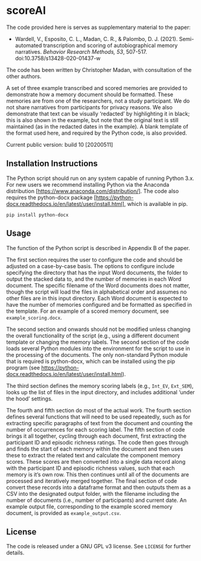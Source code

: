 # scoreAI

The code provided here is serves as supplementary material to the paper:

* Wardell, V., Esposito, C. L., Madan, C. R., & Palombo, D. J. (2021). Semi-automated transcription and scoring of autobiographical memory narratives. *Behavior Research Methods, 53*, 507-517. doi:10.3758/s13428-020-01437-w

The code has been written by Christopher Madan, with consultation of the other authors.

A set of three example transcribed and scored memories are provided to demonstrate how a memory document should be formatted. These memories are from one of the researchers, not a study participant. We do not share narratives from participants for privacy reasons. We also demonstrate that text can be visually ‘redacted’ by highlighting it in black; this is also shown in the example, but note that the original text is still maintained (as in the redacted dates in the example). A blank template of the format used here, and required by the Python code, is also provided.

Current public version: build 10 [20200511]

## Installation Instructions

The Python script should run on any system capable of running Python 3.x. For new users we recommend installing Python via the Anaconda distribution [https://www.anaconda.com/distribution/]. The code also requires the python-docx package [https://python-docx.readthedocs.io/en/latest/user/install.html], which is available in pip.

`pip install python-docx`

## Usage

The function of the Python script is described in Appendix B of the paper.

The first section requires the user to configure the code and should be adjusted on a case-by-case basis. The options to configure include specifying the directory that has the input Word documents, the folder to output the stacked data to, and the number of memories in each Word document. The specific filename of the Word documents does not matter, though the script will load the files in alphabetical order and assumes no other files are in this input directory. Each Word document is expected to have the number of memories configured and be formatted as specified in the template. For an example of a scored memory document, see `example_scoring.docx`.

The second section and onwards should not be modified unless changing the overall functionality of the script (e.g., using a different document template or changing the memory labels. The second section of the code loads several Python modules into the environment for the script to use in the processing of the documents. The only non-standard Python module that is required is python-docx, which can be installed using the pip program (see https://python-docx.readthedocs.io/en/latest/user/install.html). 

The third section defines the memory scoring labels (e.g., `Int_EV`, `Ext_SEM`), looks up the list of files in the input directory, and includes additional ‘under the hood’ settings. 

The fourth and fifth section do most of the actual work. The fourth section defines several functions that will need to be used repeatedly, such as for extracting specific paragraphs of text from the document and counting the number of occurrences for each scoring label. The fifth section of code brings it all together, cycling through each document, first extracting the participant ID and episodic richness ratings. The code then goes through and finds the start of each memory within the document and then uses these to extract the related text and calculate the component memory scores. These scores are then converted into a single data record along with the participant ID and episodic richness values, such that each memory is it’s own row. This then continues until all of the documents are processed and iteratively merged together. The final section of code convert these records into a dataframe format and then outputs them as a CSV into the designated output folder, with the filename including the number of documents (i.e., number of participants) and current date. An example output file, corresponding to the example scored memory document, is provided as `example_output.csv`.

## License

The code is released under a GNU GPL v3 license. See `LICENSE` for further details.

